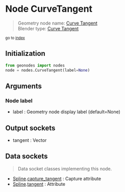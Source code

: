 
# Node CurveTangent

> Geometry node name: [Curve Tangent](https://docs.blender.org/manual/en/latest/modeling/geometry_nodes/curve/curve_tangent.html)<br>
  Blender type: [Curve Tangent](https://docs.blender.org/api/current/bpy.types.GeometryNodeInputTangent.html)
  
<sub>go to [index](/docs/index.md)</sub>

## Initialization

```python
from geonodes import nodes
node = nodes.CurveTangent(label=None)
```



## Arguments


### Node label

- label : Geometry node display label (default=None)

## Output sockets

- tangent : Vector

## Data sockets

> Data socket classes implementing this node.
  
  
- [Spline](/docs/sockets/Spline.md).[capture_tangent](/docs/sockets/Spline.md#capture_tangent) : Capture attribute
- [Spline](/docs/sockets/Spline.md).[tangent](/docs/sockets/Spline.md#tangent) : Attribute
  
